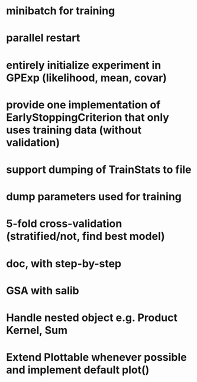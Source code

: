 # minibatch for training
# parallel restart
# entirely initialize experiment in GPExp (likelihood, mean, covar)
# provide one implementation of EarlyStoppingCriterion that only uses training data (without validation)
# support dumping of TrainStats to file
# dump parameters used for training
# 5-fold cross-validation (stratified/not, find best model)
# doc, with step-by-step
# GSA with salib
# Handle nested object e.g. Product Kernel, Sum
# Extend Plottable whenever possible and implement default plot()
